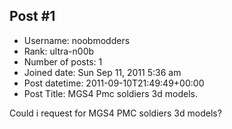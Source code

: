 ## Post #1
- Username: noobmodders
- Rank: ultra-n00b
- Number of posts: 1
- Joined date: Sun Sep 11, 2011 5:36 am
- Post datetime: 2011-09-10T21:49:49+00:00
- Post Title: MGS4 Pmc soldiers 3d models.

Could i request for MGS4 PMC soldiers 3d models?
